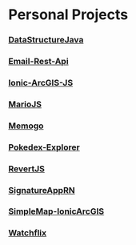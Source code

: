 # Personal Projects

### [DataStructureJava](https://github.com/oliveiraadee/DataStructureJava)
### [Email-Rest-Api](https://github.com/oliveiraadee/email-rest-api)
### [Ionic-ArcGIS-JS](https://github.com/oliveiraadee/Ionic-ArcGIS-JS)
### [MarioJS](https://github.com/oliveiraadee/mariojs)
### [Memogo](https://github.com/oliveiraadee/memogo)
### [Pokedex-Explorer](https://github.com/oliveiraadee/Pokedex-Explorer)
### [RevertJS](https://github.com/oliveiraadee/RevertJs)
### [SignatureAppRN](https://github.com/oliveiraadee/SignatureAppRN)
### [SimpleMap-IonicArcGIS](https://github.com/oliveiraadee/SimpleMap-IonicArcGIS)
### [Watchflix](https://github.com/oliveiraadee/Watchflix)
